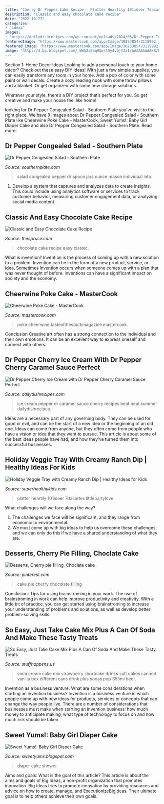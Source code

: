 ```yaml
---
title: "Cherry Dr Pepper Cake Recipe - Platter Heartily 101ideer 7dasartes Littlepartylove"
description: "Classic and easy chocolate cake recipe"
date: "2022-10-27"
categories:
- "ideas"
images:
- "https://dailydishrecipes.com/wp-content/uploads/2014/06/Dr-Pepper-Ice-Cream-with-Dr-Pepper-Caramel-Sauce-Title-1.jpg"
featuredImage: "https://www.mastercook.com/app/Image/10253854/3115992.jpg"
featured_image: "https://www.mastercook.com/app/Image/10253854/3115992.jpg"
image: "http://4.bp.blogspot.com/_WWA2i8bq9Qw/S9y4vbjYJzI/AAAAAAAAAK8/FpUbQKI75wI/s1600/Baby+Shower+009.jpg"
---
```



Section 1: Home Decor Ideas
Looking to add a personal touch to your home décor? Check out these easy DIY ideas!
With just a few simple supplies, you can easily transform any room in your home. Add a pop of color with some paint or wall decals. Create a cozy reading nook with some throw pillows and a blanket. Or get organized with some new storage solutions.

Whatever your style, there’s a DIY project that’s perfect for you. So get creative and make your house feel like home!

	

		
looking for Dr Pepper Congealed Salad - Southern Plate you've visit to the right place. We have 8 Images about Dr Pepper Congealed Salad - Southern Plate like Cheerwine Poke Cake - MasterCook, Sweet Yums!: Baby Girl Diaper Cake and also Dr Pepper Congealed Salad - Southern Plate. Read more:
		
    
## Dr Pepper Congealed Salad - Southern Plate

<img loading=lazy src="https://www.southernplate.com/wp-content/uploads/2009/07/DSC_3072-571x800.jpg" onerror="this.onerror=null;this.src='https://tse3.mm.bing.net/th?id=OIP.Hu0KRLNkyxlDJDm0nY580gHaKY&amp;pid=15.1';" alt="Dr Pepper Congealed Salad - Southern Plate">

_Source: southernplate.com_

>salad congealed pepper dr spoon jars ounce mason individual into. 

	

1. Develop a system that captures and analyzes data to create insights. This could include using analytics software or services to track customer behavior, measuring customer engagement data, or analyzing social media content. 

    
## Classic And Easy Chocolate Cake Recipe

<img loading=lazy src="https://fthmb.tqn.com/JepmLaThvG13Kk-34XWvMe0kV8k=/2500x1669/filters:fill(auto,1)/chocolate-cake-2500-56a211085f9b58b7d0c6344e.jpg" onerror="this.onerror=null;this.src='https://tse4.mm.bing.net/th?id=OIP.SN9jzYoOWFyFrOdEeeMBoAHaE8&amp;pid=15.1';" alt="Classic and Easy Chocolate Cake Recipe">

_Source: thespruce.com_

>chocolate cake recipe easy classic. 

	

What is invention?
Invention is the process of coming up with a new solution to a problem. Invention can be in the form of a new product, service, or idea. Sometimes Invention occurs when someone comes up with a plan that was never thought of before. Inventions can have a significant impact on society and the economy.

    
## Cheerwine Poke Cake - MasterCook

<img loading=lazy src="https://www.mastercook.com/app/Image/10253854/3115992.jpg" onerror="this.onerror=null;this.src='https://tse1.mm.bing.net/th?id=OIP.mlLm_h5fgT_D6rAIqbXHugHaHa&amp;pid=15.1';" alt="Cheerwine Poke Cake - MasterCook">

_Source: mastercook.com_

>poke cheerwine tasteofthesouthmagazine mastercook. 

	

Conclusion
Creative art often has a strong connection to the individual and their own emotions. It can be an excellent way to express oneself and connect with others.

    
## Dr Pepper Cherry Ice Cream With Dr Pepper Cherry Caramel Sauce Perfect

<img loading=lazy src="https://dailydishrecipes.com/wp-content/uploads/2014/06/Dr-Pepper-Ice-Cream-with-Dr-Pepper-Caramel-Sauce-Title-1.jpg" onerror="this.onerror=null;this.src='https://tse4.mm.bing.net/th?id=OIP.0PD-p6oYJ2znBVZwWldMKgHaKp&amp;pid=15.1';" alt="Dr Pepper Cherry Ice Cream with Dr Pepper Cherry Caramel Sauce Perfect">

_Source: dailydishrecipes.com_

>ice cream pepper dr caramel sauce cherry recipes beat heat summer dailydishrecipes. 

	

Ideas are a necessary part of any governing body. They can be used for good or evil, and can be the start of a new idea or the beginning of an old one. Ideas can come from anyone, but they often come from people who have a vision or idea that they want to pursue. This article is about some of the best ideas people have had, and how they've turned them into successful businesses.

    
## Holiday Veggie Tray With Creamy Ranch Dip | Healthy Ideas For Kids

<img loading=lazy src="https://shk-images.s3.amazonaws.com/wp-content/uploads/2014/11/holiday-veggie-tray.jpg" onerror="this.onerror=null;this.src='https://tse2.mm.bing.net/th?id=OIP.NCRqcWSIyZG1pcBEBt3f9QHaHx&amp;pid=15.1';" alt="Holiday Veggie Tray with Creamy Ranch Dip | Healthy Ideas for Kids">

_Source: superhealthykids.com_

>platter heartily 101ideer 7dasartes littlepartylove. 

	

What challenges will we face along the way?
1. The challenges we face will be significant, and they range from economic to environmental. 
2. We must come up with big ideas to help us overcome these challenges, and we can only do this if we have a shared understanding of what they are.

    
## Desserts, Cherry Pie Filling, Choclate Cake

<img loading=lazy src="https://i.pinimg.com/originals/9b/dc/28/9bdc2861ab93de956236253b888e43b6.jpg" onerror="this.onerror=null;this.src='https://tse3.mm.bing.net/th?id=OIP.Zj9vodvMr5xLEbcHVxa4PAHaJ4&amp;pid=15.1';" alt="Desserts, Cherry pie filling, Choclate cake">

_Source: pinterest.com_

>cake pie cherry chocolate filling. 

	

Conclusion: Tips for using brainstroming in your work.
The use of brainstroming in work can help improve productivity and creativity. With a little bit of practice, you can get started using brainstroming to increase your understanding of problems and solutions, as well as develop better problem-solving skills.

    
## So Easy, Just Take Cake Mix Plus A Can Of Soda And Make These Tasty Treats

<img loading=lazy src="https://stuffhappens.us/wp-content/uploads/2015/01/strawberry-shortcake.jpg" onerror="this.onerror=null;this.src='https://tse1.mm.bing.net/th?id=OIP.5vD5A0UfGo9MkxSKWq7nwgHaC3&amp;pid=15.1';" alt="So Easy, Just Take Cake Mix Plus A Can Of Soda And Make These Tasty Treats">

_Source: stuffhappens.us_

>soda cream cake mix strawberry shortcake drinks soft cakes canned vanilla box different cans drink plus sodas pop 355ml beer. 

	

Invention as a business venture: What are some considerations when starting an invention business?
Invention is a business venture in which people come up with new ideas for products, services or concepts that can change the way people live. There are a number of considerations that businesses must make when starting an invention business: how much money to anticipate making, what type of technology to focus on and how much risk should be taken.

    
## Sweet Yums!: Baby Girl Diaper Cake

<img loading=lazy src="http://4.bp.blogspot.com/_WWA2i8bq9Qw/S9y4vbjYJzI/AAAAAAAAAK8/FpUbQKI75wI/s1600/Baby+Shower+009.jpg" onerror="this.onerror=null;this.src='https://tse4.mm.bing.net/th?id=OIP.TXVjZGY-9O6xrILHROq_qgHaJ4&amp;pid=15.1';" alt="Sweet Yums!: Baby Girl Diaper Cake">

_Source: sweetyums.blogspot.com_

>diaper cake shower. 

	

Aims and goals: What is the goal of this article?
This article is about the aims and goals of Big Ideas, a non-profit organization that promotes innovation. Big Ideas tries to promote innovation by providing resources and advice on how to create, manage, and ExecutionizeBigIdeas. Their ultimate goal is to help others achieve their own goals.

